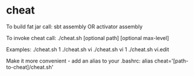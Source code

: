 # cheat

To build fat jar call:
sbt assembly
OR
activator assembly

To invoke cheat call: 
./cheat.sh [optional path] [optional max-level]

Examples:
./cheat.sh 1
./cheat.sh vi
./cheat.sh vi 1
./cheat.sh vi.edit

Make it more convenient - add an alias to your .bashrc: 
alias cheat='[path-to-cheat]/cheat.sh'